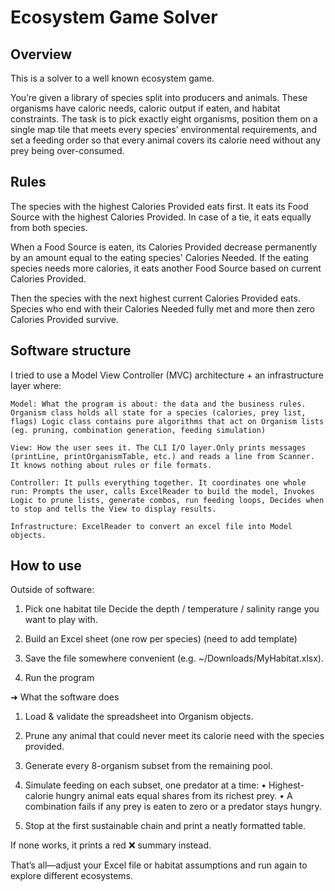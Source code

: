 # Ecosystem Game Solver
## Overview 
This is a solver to a well known ecosystem game.

You’re given a library of species split into producers and animals. These organisms have caloric needs, caloric output if eaten, and habitat constraints. The task is to pick exactly eight organisms, position them on a single map tile that meets every species’ environmental requirements, and set a feeding order so that every animal covers its calorie need without any prey being over-consumed. 

## Rules

The species with the highest Calories Provided eats first. It eats its Food Source with the highest Calories Provided. In case of a tie, it eats equally from both species.

When a Food Source is eaten, its Calories Provided decrease permanently by an amount equal to the eating species' Calories Needed. If the eating species needs more calories, it eats another Food Source based on current Calories Provided.

Then the species with the next highest current Calories Provided eats. Species who end with their Calories Needed fully met and more then zero Calories Provided survive.

## Software structure
I tried to use a Model View Controller (MVC) architecture + an infrastructure layer where:
    
    Model: What the program is about: the data and the business rules. Organism class holds all state for a species (calories, prey list, flags) Logic class contains pure algorithms that act on Organism lists (eg. pruning, combination generation, feeding simulation)
    
    View: How the user sees it. The CLI I/O layer.Only prints messages (printLine, printOrganismTable, etc.) and reads a line from Scanner. It knows nothing about rules or file formats.
    
    Controller: It pulls everything together. It coordinates one whole run: Prompts the user, calls ExcelReader to build the model, Invokes Logic to prune lists, generate combos, run feeding loops, Decides when to stop and tells the View to display results.
    
    Infrastructure: ExcelReader to convert an excel file into Model objects. 

## How to use
Outside of software:

1.	Pick one habitat tile
    Decide the depth / temperature / salinity range you want to play with.
	
2.	Build an Excel sheet (one row per species) (need to add template)
	
3.	Save the file somewhere convenient (e.g. ~/Downloads/MyHabitat.xlsx).
	
4.	Run the program

➜  What the software does

1.	Load & validate the spreadsheet into Organism objects.
	
2.	Prune any animal that could never meet its calorie need with the species provided.
	
3.	Generate every 8-organism subset from the remaining pool.
	
4.	Simulate feeding on each subset, one predator at a time:
    •	Highest-calorie hungry animal eats equal shares from its richest prey.
    •	A combination fails if any prey is eaten to zero or a predator stays hungry.
	
5.	Stop at the first sustainable chain and print a neatly formatted table.

If none works, it prints a red ❌ summary instead.

That’s all—adjust your Excel file or habitat assumptions and run again to explore different ecosystems.



    
    

